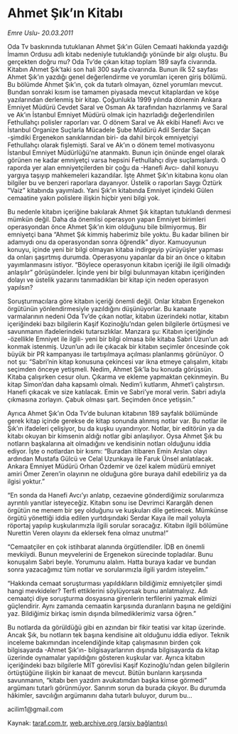 # Ahmet Şık’ın Kitabı

*Emre Uslu- 20.03.2011*

<div class="yazi"><p>Oda Tv baskınında tutuklanan Ahmet Şık’ın Gülen Cemaati hakkında yazdığı İmamın Ordusu adlı kitabı nedeniyle tutuklandığı yönünde bir algı oluştu. Bu gerçekten doğru mu? Oda Tv’de çıkan kitap toplam 189 sayfa civarında. Kitabın Ahmet Şık’taki son hali 300 sayfa civarında. Bunun ilk 52 sayfası Ahmet Şık’ın yazdığı genel değerlendirme ve yorumları içeren giriş bölümü. Bu bölümde Ahmet Şık’ın, çok da tutarlı olmayan, öznel yorumları mevcut. Bundan sonraki kısım ise tamamen piyasada mevcut kitaplardan ve köşe yazılarından derlenmiş bir kitap. Çoğunlukla 1999 yılında dönemin Ankara Emniyet Müdürü Cevdet Saral ve Osman Ak tarafından hazırlanmış ve Saral ve Ak’ın İstanbul Emniyet Müdürü olmak için hazırladığı değerlendirilen Fethullahçı polisler raporları var. O dönem Saral ve Ak ekibi Hanefi Avcı ve İstanbul Organize Suçlarla Mücadele Şube Müdürü Adil Serdar Saçan -şimdiki Ergenekon sanıklarından biri- da dahil birçok emniyetçiyi Fethullahçı olarak fişlemişti. Saral ve Ak’ın o dönem temel motivasyonu İstanbul Emniyet Müdürlüğü’ne atanmaktı. Bunun için önünde engel olarak görünen ne kadar emniyetçi varsa hepsini Fethullahçı diye suçlamışlardı. O raporda yer alan emniyetçilerden bir çoğu da -Hanefi Avcı- dahil konuyu yargıya taşıyıp mahkemeleri kazandılar. İşte Ahmet Şık’ın kitabına konu olan bilgiler bu ve benzeri raporlara dayanıyor. Üstelik o raporları Saygı Öztürk “Vaiz” kitabında yayımladı. Yani Şık’ın kitabında Emniyet içindeki Gülen cemaatine yakın polislere ilişkin hiçbir yeni bilgi yok.</p>
<p>Bu nedenle kitabın içeriğine bakılarak Ahmet Şık kitaptan tutuklandı denmesi mümkün değil. Daha da önemlisi operasyon yapan Emniyet birimleri operasyondan önce Ahmet Şık’ın kim olduğunu bile bilmiyormuş. Bir emniyetçi bana “Ahmet Şık kimmiş haberimiz bile yoktu. Bu kadar bilinen bir adamıydı onu da operasyondan sonra öğrendik” diyor. Kamuoyunun konuyu, içinde yeni bir bilgi olmayan kitaba indirgeyip yürüyüşler yapması da onları şaşırtmış durumda. Operasyonu yapanlar da bir an önce o kitabın yayımlanmasını istiyor. “Böylece operasyonun kitabın içeriği ile ilgili olmadığı anlaşılır” görüşündeler. İçinde yeni bir bilgi bulunmayan kitabın içeriğinden dolayı ve üstelik yazarını tanımadıkları bir kitap için neden operasyon yapılsın?</p>
<p>Soruşturmacılara göre kitabın içeriği önemli değil. Onlar kitabın Ergenekon örgütünün yönlendirmesiyle yazıldığını düşünüyorlar. Bu kanaate varmalarının nedeni Oda Tv’de çıkan notlar, kitabın üzerindeki notlar, kitabın içeriğindeki bazı bilgilerin Kaşif Kozinoğlu’ndan gelen bilgilerle örtüşmesi ve savunmanın ifadelerindeki tutarsızlıklar. Manzara şu: Kitabın içeriğinde -özellikle Emniyet ile ilgili- yeni bir bilgi olmasa bile kitaba Sabri Uzun’un adı konmak istenmiş. Uzun’un adı ile çıkacak bir kitabın seçimler öncesinde çok büyük bir PR kampanyası ile tartışılmaya açılması planlanmış görünüyor. O not şu: “Sabri’nin kitap konusuna çekincesi var ikna etmeye çalışalım, kitabı seçimden önceye yetişmeli. Nedim, Ahmet Şık’la bu konuda görüşsün. Kitaba çalışırken cesur olun. Çıkarma ve ekleme yapmaktan çekinmeyin. Bu kitap Simon’dan daha kapsamlı olmalı. Nedim’i kutlarım, Ahmet’i çalıştırsın. Hanefi çıkacak ve size katılacak. Emin ve Sabri’ye moral verin. Sabri adıyla çıkmasına zorlayın. Çabuk olması şart. Seçimden önce yetişsin.”</p>
<p>Ayrıca Ahmet Şık’ın Oda Tv’de bulunan kitabının 189 sayfalık bölümünde gerek kitap içinde gerekse de kitap sonunda alınmış notlar var. Bu notlar ile Şık’ın ifadeleri çelişiyor, bu da kuşku uyandırıyor. Notlar, bir editörün ya da kitabı okuyan bir kimsenin aldığı notlar gibi anlaşılıyor. Oysa Ahmet Şık bu notların başkalarına ait olmadığını ve kendisinin notları olduğunu iddia ediyor. İşte o notlardan bir kısmı: “Buradan itibaren Emin Arslan olayı ardından Mustafa Gülcü ve Celal Uzunkaya ile Faruk Ünsel anlatılacak. Ankara Emniyet Müdürü Orhan Özdemir ve özel kalem müdürü emniyet amiri Ömer Zeren’in olayının ne olduğuna göre buraya dahil edebiliriz ya da ilgisi yoktur.”</p>
<p>“En sonda da Hanefi Avcı’yı anlatıp, cezaevine gönderdiğimiz sorularımıza ayrıntılı yanıtlar isteyeceğiz. Kitabın sonu ise Devrimci Karargâh denen örgütün ne menem bir şey olduğunu ve kuşkuları dile getirecek. Mümkünse örgütü yönettiği iddia edilen yurtdışındaki Serdar Kaya ile mail yoluyla röportaj yapılıp kuşkularımızla ilgili sorular soracağız. Kitabın ilgili bölümüne Nurettin Veren olayını da eklersek fena olmaz unutma!”</p>
<p>“Cemaatçiler en çok istihbarat alanında örgütlendiler. İDB en önemli mevkiiydi. Bunun meyvelerini de Ergenekon sürecinde topladılar. Bunu konuşalım Sabri beyle. Yorumunu alalım. Hatta buraya kadar ve bundan sonra yazacağımız tüm notlar ve sorularımızla ilgili yardım isteyelim.”</p>
<p>“Hakkında cemaat soruşturması yapıldıkların bildiğimiz emniyetçiler şimdi hangi mevkideler? Terfi ettiklerini söylüyorsak bunu anlatmalıyız. Adı cemaatçi diye soruşturma dosyasına girenlerin terfilerini yazmak elimizi güçlendirir. Aynı zamanda cemaatin karşısında duranların başına ne geldiğini yaz. Bildiğimiz birkaç ismin dışında bilmediklerimiz varsa öğren.”</p>
<p>Bu notlarda da görüldüğü gibi en azından bir fikir teatisi var kitap üzerinde. Ancak Şık, bu notların tek başına kendisine ait olduğunu iddia ediyor. Teknik inceleme bakımından incelendiğinde kitap çalışmasının birden çok bilgisayarda -Ahmet Şık’ın- bilgisayarlarının dışında bilgisayarda da kitap üzerinde oynamalar yapıldığını gösteren kuşkular var. Ayrıca kitabın içeriğindeki bazı bilgilerle MİT görevlisi Kaşif Kozinoğlu’ndan gelen bilgilerin örtüştüğüne ilişkin bir kanaat de mevcut. Bütün bunların karşısında savunmanın, “kitabı ben yazdım avukatımdan başka kimse görmedi” argümanı tutarlı görünmüyor. Sanırım sorun da burada çıkıyor. Bu durumda hâkimler, savcılığın argümanını daha tutarlı buluyor, durum bu...</p>
<p>acilim1@gmail.com</p>
</div>

Kaynak: [taraf.com.tr](http://www.taraf.com.tr:80/emre-uslu/makale-ahmet-sik-in-kitabi.htm), [web.archive.org (arşiv bağlantısı)](http://web.archive.org/web/20130926154013/http://www.taraf.com.tr:80/emre-uslu/makale-ahmet-sik-in-kitabi.htm)
